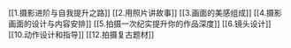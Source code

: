 [[1.摄影进阶与自我提升之路]]
[[2.用照片讲故事]]
[[3.画面的美感组成]]
[[4.摄影画面的设计与内容安排]]
[[5.拍摄一次纪实提升你的作品深度]]
[[6.镜头设计]]
[[10.动作设计和指导]]
[[12.拍摄复古题材]]